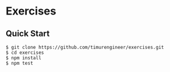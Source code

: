 # Exercises

## Quick Start

```
$ git clone https://github.com/timurengineer/exercises.git
$ cd exercises
$ npm install
$ npm test
```
